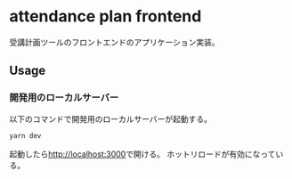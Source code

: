 # attendance plan frontend

受講計画ツールのフロントエンドのアプリケーション実装。

## Usage

### 開発用のローカルサーバー

以下のコマンドで開発用のローカルサーバーが起動する。

```sh
yarn dev
```

起動したら[http://localhost:3000](http://localhost:3000)で開ける。
ホットリロードが有効になっている。
